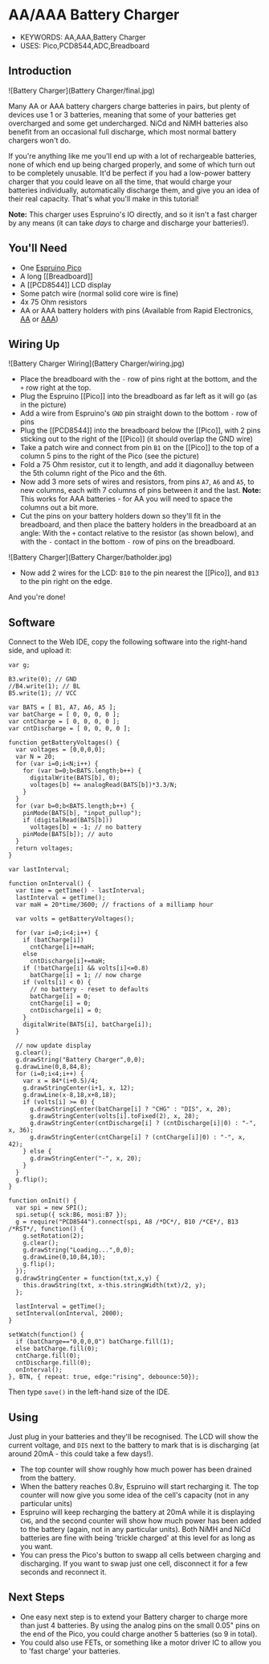 <!--- Copyright (c) 2016 Gordon Williams, Pur3 Ltd. See the file LICENSE for copying permission. -->
AA/AAA Battery Charger
======================

* KEYWORDS: AA,AAA,Battery Charger
* USES: Pico,PCD8544,ADC,Breadboard

Introduction
------------

![Battery Charger](Battery Charger/final.jpg)

Many AA or AAA battery chargers charge batteries in pairs, but plenty of devices use 1 or 3 batteries, meaning that some of your batteries get overcharged and some get undercharged. NiCd and NiMH batteries also benefit from an occasional full discharge, which most normal battery chargers won't do.

If you're anything like me you'll end up with a lot of rechargeable batteries, none of which end up being charged properly, and some of which turn out to be completely unusable. It'd be perfect if you had a low-power battery charger that you could leave on all the time, that would charge your batteries individually, automatically discharge them, and give you an idea of their real capacity. That's what you'll make in this tutorial!

**Note:** This charger uses Espruino's IO directly, and so it isn't a fast charger by any means (it can take *days* to charge and discharge your batteries!).


You'll Need
----------

* One [Espruino Pico](/Pico)
* A long [[Breadboard]]
* A [[PCD8544]] LCD display
* Some patch wire (normal solid core wire is fine)
* 4x 75 Ohm resistors
* AA or AAA battery holders with pins (Available from Rapid Electronics, [AA](http://www.rapidonline.com/Electrical-Power/TruPower-BH-311-1P-1-X-AA-PCB-Battery-Holder-18-2960) or [AAA](http://www.rapidonline.com/Electrical-Power/TruPower-BH-411-3P-1-X-AAA-PCB-Battery-Holder-18-2920))


Wiring Up
--------

![Battery Charger Wiring](Battery Charger/wiring.jpg)

* Place the breadboard with the `-` row of pins right at the bottom, and the `+` row right at the top.
* Plug the Espruino [[Pico]] into the breadboard as far left as it will go (as in the picture)
* Add a wire from Espruino's `GND` pin straight down to the bottom `-` row of pins
* Plug the [[PCD8544]] into the breadboard below the [[Pico]], with 2 pins sticking out to the right of the [[Pico]] (it should overlap the GND wire)
* Take a patch wire and connect from pin `B1` on the [[Pico]] to the top of a column 5 pins to the right of the Pico (see the picture)
* Fold a 75 Ohm resistor, cut it to length, and add it diagonalluy between the 5th column right of the Pico and the 6th.
* Now add 3 more sets of wires and resistors, from pins `A7`, `A6` and `A5`, to new columns, each with 7 columns of pins between it and the last. **Note:** This works for AAA batteries - for AA you will need to space the columns out a bit more. 
* Cut the pins on your battery holders down so they'll fit in the breadboard, and then place the battery holders in the breadboard at an angle: With the `+` contact relative to the resistor (as shown below), and with the `-` contact in the bottom `-` row of pins on the breadboard.

![Battery Charger](Battery Charger/batholder.jpg)

* Now add 2 wires for the LCD: `B10` to the pin nearest the [[Pico]], and `B13` to the pin right on the edge.

And you're done! 


Software
-------

Connect to the Web IDE, copy the following software into the right-hand side, and upload it:

```
var g;

B3.write(0); // GND
//B4.write(1); // BL
B5.write(1); // VCC

var BATS = [ B1, A7, A6, A5 ];
var batCharge = [ 0, 0, 0, 0 ];
var cntCharge = [ 0, 0, 0, 0 ];
var cntDischarge = [ 0, 0, 0, 0 ];

function getBatteryVoltages() {
  var voltages = [0,0,0,0];
  var N = 20;
  for (var i=0;i<N;i++) {
    for (var b=0;b<BATS.length;b++) {
      digitalWrite(BATS[b], 0);
      voltages[b] += analogRead(BATS[b])*3.3/N;
    }
  }
  for (var b=0;b<BATS.length;b++) {
    pinMode(BATS[b], "input_pullup");
    if (digitalRead(BATS[b]))
      voltages[b] = -1; // no battery
    pinMode(BATS[b]); // auto
  }
  return voltages;
}

var lastInterval;

function onInterval() {
  var time = getTime() - lastInterval;
  lastInterval = getTime();
  var maH = 20*time/3600; // fractions of a milliamp hour
  
  var volts = getBatteryVoltages();
  
  for (var i=0;i<4;i++) {
    if (batCharge[i])
      cntCharge[i]+=maH;
    else
      cntDischarge[i]+=maH;
    if (!batCharge[i] && volts[i]<=0.8)
      batCharge[i] = 1; // now charge
    if (volts[i] < 0) {
      // no battery - reset to defaults
      batCharge[i] = 0; 
      cntCharge[i] = 0;
      cntDischarge[i] = 0;
    }
    digitalWrite(BATS[i], batCharge[i]);
  }
  
  // now update display
  g.clear();
  g.drawString("Battery Charger",0,0);
  g.drawLine(0,8,84,8);
  for (i=0;i<4;i++) {
    var x = 84*(i+0.5)/4;
    g.drawStringCenter(i+1, x, 12);
    g.drawLine(x-8,18,x+8,18);
    if (volts[i] >= 0) {
      g.drawStringCenter(batCharge[i] ? "CHG" : "DIS", x, 20);
      g.drawStringCenter(volts[i].toFixed(2), x, 28);
      g.drawStringCenter(cntDischarge[i] ? (cntDischarge[i]|0) : "-", x, 36);
      g.drawStringCenter(cntCharge[i] ? (cntCharge[i]|0) : "-", x, 42);
    } else {
      g.drawStringCenter("-", x, 20);
    }
  }
  g.flip();
}

function onInit() {
  var spi = new SPI();
  spi.setup({ sck:B6, mosi:B7 });
  g = require("PCD8544").connect(spi, A8 /*DC*/, B10 /*CE*/, B13 /*RST*/, function() {
    g.setRotation(2);
    g.clear();
    g.drawString("Loading...",0,0);
    g.drawLine(0,10,84,10);
    g.flip();
  });
  g.drawStringCenter = function(txt,x,y) {
    this.drawString(txt, x-this.stringWidth(txt)/2, y);
  };
  
  lastInterval = getTime();
  setInterval(onInterval, 2000);
}

setWatch(function() {
  if (batCharge=="0,0,0,0") batCharge.fill(1);
  else batCharge.fill(0);
  cntCharge.fill(0);
  cntDischarge.fill(0);
  onInterval();
}, BTN, { repeat: true, edge:"rising", debounce:50});
```

Then type `save()` in the left-hand size of the IDE.


Using
-----

Just plug in your batteries and they'll be recognised. The LCD will show the current voltage, and `DIS` next to the battery to mark that is is discharging (at around 20mA - this could take a few days!).

* The top counter will show roughly how much power has been drained from the battery.
* When the battery reaches 0.8v, Espruino will start recharging it. The top counter will now give you some idea of the cell's capacity (not in any particular units)
* Espruino will keep recharging the battery at 20mA while it is displaying `CHG`, and the second counter will show how much power has been added to the battery (again, not in any particular units). Both NiMH and NiCd batteries are fine with being 'trickle charged' at this level for as long as you want.
* You can press the Pico's button to swapp all cells between charging and discharging. If you want to swap just one cell, disconnect it for a few seconds and reconnect it.


Next Steps
----------

* One easy next step is to extend your Battery charger to charge more than just 4 batteries. By using the analog pins on the small 0.05" pins on the end of the Pico, you could charge another 5 batteries (so 9 in total).
* You could also use FETs, or something like a motor driver IC to allow you to 'fast charge' your batteries.



